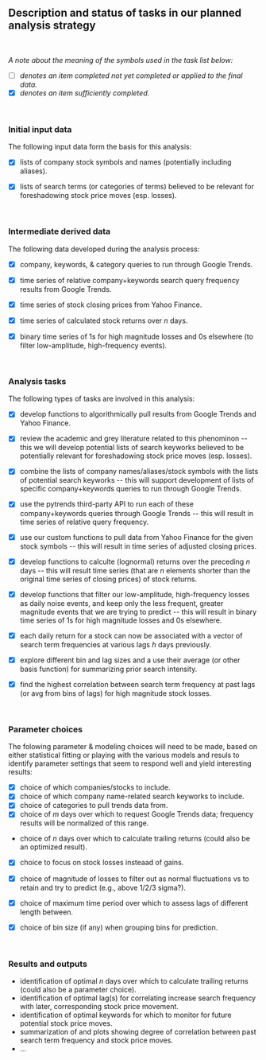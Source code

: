 ## Description and status of tasks in our planned analysis strategy

<br>

*A note about the meaning of the symbols used in the task list below:*
- [ ] *denotes an item completed not yet completed or applied to the final data.*
- [X] *denotes an item sufficiently completed.*

<br>

### Initial input data
The following input data form the basis for this analysis:
- [X] lists of company stock symbols and names (potentially including aliases).
- [X] lists of search terms (or categories of terms) believed to be relevant for foreshadowing stock price moves (esp. losses).


<br>

### Intermediate derived data
The following data developed during the analysis process:
- [X] company, keywords, & category queries to run through Google Trends.
- [X] time series of relative company+keywords search query frequency results from Google Trends.
- [X] time series of stock closing prices from Yahoo Finance.
- [X] time series of calculated stock returns over *n* days.
- [X] binary time series of 1s for high magnitude losses and 0s elsewhere (to filter low-amplitude, high-frequency events).


<br>

### Analysis tasks
The following types of tasks are involved in this analysis:
- [X] develop functions to algorithmically pull results from Google Trends and Yahoo Finance.
- [X] review the academic and grey literature related to this phenominon -- this we will develop potential lists of search keyworks believed to be potentially relevant for foreshadowing stock price moves (esp. losses).
- [X] combine the lists of company names/aliases/stock symbols with the lists of potential search keyworks -- this will support development of lists of specific company+keywords queries to run through Google Trends.
- [X] use the pytrends third-party API to run each of these company+keywords queries through Google Trends -- this will result in time series of relative query frequency.
- [X] use our custom functions to pull data from Yahoo Finance for the given stock symbols -- this will result in time series of adjusted closing prices.
- [X] develop functions to calculte (lognormal) returns over the preceding *n* days -- this will result time series (that are *n* elements shorter than the original time series of closing prices) of stock returns.
- [X] develop functions that filter our low-amplitude, high-frequency losses as daily noise events, and keep only the less frequent, greater magnitude events that we are trying to predict -- this will result in binary time series of 1s for high magnitude losses and 0s elsewhere.
- [X] each daily return for a stock can now be associated with a vector of search term frequencies at various lags *h* days previously. 
- [X] explore different bin and lag sizes and a use their average (or other basis function) for summarizing prior search intensity.
- [X] find the highest correlation between search term frequency at past lags (or avg from bins of lags) for high magnitude stock losses.


<br>

### Parameter choices
The folowing parameter & modeling choices will need to be made, based on either statistical fitting or playing with the various models and resuls to identify parameter settings that seem to respond well and yield interesting results:
- [X] choice of which companies/stocks to include.
- [X] choice of which company name-related search keyworks to include.
- [X] choice of categories to pull trends data from.
- [X] choice of *m* days over which to request Google Trends data; frequency results will be normalized of this range.
* choice of *n* days over which to calculate trailing returns (could also be an optimized result).
- [X] choice to focus on stock losses insteaad of gains.
- [X] choice of magnitude of losses to filter out as normal fluctuations vs to retain and try to predict (e.g., above 1/2/3 sigma?).
- [X] choice of maximum time period over which to assess lags of different length between.
- [X] choice of bin size (if any) when grouping bins for prediction.


<br>

### Results and outputs
* identification of optimal *n* days over which to calculate trailing returns (could also be a parameter choice).
* identification of optimal lag(s) for correlating increase search frequency with later, corresponding stock price movement.
* identification of optimal keywords for which to monitor for future potential stock price moves.
* summarization of and plots showing degree of correlation between past search term frequency and stock price moves.
* ...
